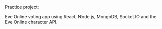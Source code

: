 Practice project:

Eve Online voting app using React, Node.js, MongoDB, Socket.IO and the Eve Online character API.

